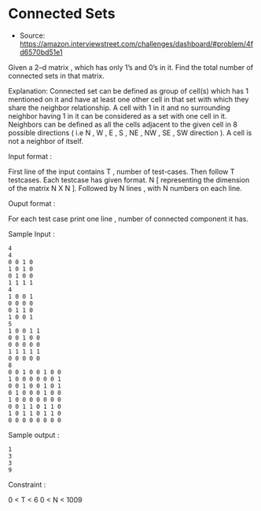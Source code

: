 # Connected Sets

- Source: https://amazon.interviewstreet.com/challenges/dashboard/#problem/4fd6570bd51e1

Given a 2–d matrix , which has only 1’s and 0’s in it. Find the total number of connected sets in that matrix.
 
 
Explanation:
Connected set can be defined as group of cell(s) which has 1 mentioned on it and have at least one other cell in that set with which they share the neighbor relationship. A cell with 1 in it and no surrounding neighbor having 1 in it can be considered as a set with one cell in it. Neighbors can be defined as all the cells adjacent to the given cell in 8 possible directions ( i.e N , W , E , S , NE , NW , SE , SW direction ). A cell is not a neighbor of itself.
 
 
Input format :
 
First line of the input contains T , number of test-cases.
Then follow T testcases. Each testcase has given format.
N [ representing the dimension of the matrix N X N ].
Followed by N lines , with N numbers on each line.
 
 
 
Ouput format :
 
For each test case print one line ,  number of connected component it has.
 
Sample Input :
```
4
4
0 0 1 0
1 0 1 0
0 1 0 0
1 1 1 1
4
1 0 0 1
0 0 0 0
0 1 1 0
1 0 0 1
5
1 0 0 1 1
0 0 1 0 0
0 0 0 0 0
1 1 1 1 1
0 0 0 0 0
8
0 0 1 0 0 1 0 0
1 0 0 0 0 0 0 1
0 0 1 0 0 1 0 1
0 1 0 0 0 1 0 0
1 0 0 0 0 0 0 0
0 0 1 1 0 1 1 0
1 0 1 1 0 1 1 0
0 0 0 0 0 0 0 0
```
Sample output :
```
1
3
3
9
```
Constraint :
 
0 < T < 6 
0 < N < 1009 
